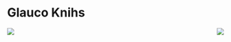 # Glauco Knihs

<div>
  <div>
    <a href="https://github.com/eglauko">
      <img align="left" src="https://github-readme-stats.vercel.app/api/top-langs/?username=eglauko&layout=compact&v=2" />
    </a>
  </div>
  <div>
    <img align="right" src="https://github-readme-stats.vercel.app/api?username=eglauko&show_icons=true&count_private=true" />
  </div>
</div>

<!--
**eglauko/eglauko** is a ✨ _special_ ✨ repository because its `README.md` (this file) appears on your GitHub profile.

Here are some ideas to get you started:

- 🔭 I’m currently working on ...
- 🌱 I’m currently learning ...
- 👯 I’m looking to collaborate on ...
- 🤔 I’m looking for help with ...
- 💬 Ask me about ...
- 📫 How to reach me: ...
- 😄 Pronouns: ...
- ⚡ Fun fact: ...
-->
